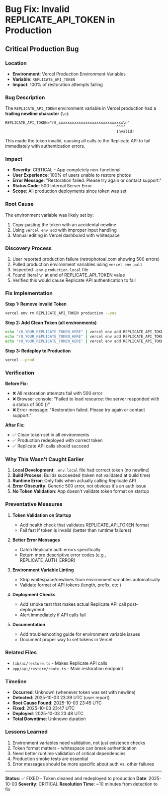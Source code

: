 # Bug Fix: Invalid REPLICATE_API_TOKEN in Production

## Critical Production Bug

### Location
- **Environment**: Vercel Production Environment Variables
- **Variable**: `REPLICATE_API_TOKEN`
- **Impact**: 100% of restoration attempts failing

### Bug Description
The `REPLICATE_API_TOKEN` environment variable in Vercel production had a **trailing newline character** (`\n`):

```
REPLICATE_API_TOKEN="r8_xxxxxxxxxxxxxxxxxxxxxxxxxxxxx\n"
                                                  ^^^^
                                                  Invalid!
```

This made the token invalid, causing all calls to the Replicate API to fail immediately with authentication errors.

### Impact
- **Severity**: CRITICAL - App completely non-functional
- **User Experience**: 100% of users unable to restore photos
- **Error Message**: "Restoration failed. Please try again or contact support."
- **Status Code**: 500 Internal Server Error
- **Scope**: All production deployments since token was set

### Root Cause
The environment variable was likely set by:
1. Copy-pasting the token with an accidental newline
2. Using `vercel env add` with improper input handling
3. Manual editing in Vercel dashboard with whitespace

### Discovery Process
1. User reported production failure (retrophotoai.com showing 500 errors)
2. Pulled production environment variables using `vercel env pull`
3. Inspected `.env.production.local` file
4. Found literal `\n` at end of REPLICATE_API_TOKEN value
5. Verified this would cause Replicate API authentication to fail

### Fix Implementation

**Step 1: Remove Invalid Token**
```bash
vercel env rm REPLICATE_API_TOKEN production --yes
```

**Step 2: Add Clean Token (all environments)**
```bash
echo "r8_YOUR_REPLICATE_TOKEN_HERE" | vercel env add REPLICATE_API_TOKEN production
echo "r8_YOUR_REPLICATE_TOKEN_HERE" | vercel env add REPLICATE_API_TOKEN preview
echo "r8_YOUR_REPLICATE_TOKEN_HERE" | vercel env add REPLICATE_API_TOKEN development
```

**Step 3: Redeploy to Production**
```bash
vercel --prod
```

### Verification

**Before Fix:**
- ❌ All restoration attempts fail with 500 error
- ❌ Browser console: "Failed to load resource: the server responded with a status of 500 ()"
- ❌ Error message: "Restoration failed. Please try again or contact support."

**After Fix:**
- ✅ Clean token set in all environments
- ✅ Production redeployed with correct token
- ✅ Replicate API calls should succeed

### Why This Wasn't Caught Earlier

1. **Local Development**: `.env.local` file had correct token (no newline)
2. **Build Process**: Builds succeeded (token not validated at build time)
3. **Runtime Error**: Only fails when actually calling Replicate API
4. **Error Obscurity**: Generic 500 error, not obvious it's an auth issue
5. **No Token Validation**: App doesn't validate token format on startup

### Preventative Measures

1. **Token Validation on Startup**
   - Add health check that validates REPLICATE_API_TOKEN format
   - Fail fast if token is invalid (better than runtime failures)

2. **Better Error Messages**
   - Catch Replicate auth errors specifically
   - Return more descriptive error codes (e.g., REPLICATE_AUTH_ERROR)

3. **Environment Variable Linting**
   - Strip whitespace/newlines from environment variables automatically
   - Validate format of API tokens (length, prefix, etc.)

4. **Deployment Checks**
   - Add smoke test that makes actual Replicate API call post-deployment
   - Alert immediately if API calls fail

5. **Documentation**
   - Add troubleshooting guide for environment variable issues
   - Document proper way to set tokens in Vercel

### Related Files
- `lib/ai/restore.ts` - Makes Replicate API calls
- `app/api/restore/route.ts` - Main restoration endpoint

### Timeline
- **Occurred**: Unknown (whenever token was set with newline)
- **Detected**: 2025-10-03 23:39 UTC (user report)
- **Root Cause Found**: 2025-10-03 23:45 UTC
- **Fixed**: 2025-10-03 23:47 UTC
- **Deployed**: 2025-10-03 23:48 UTC
- **Total Downtime**: Unknown duration

### Lessons Learned
1. Environment variables need validation, not just existence checks
2. Token format matters - whitespace can break authentication
3. Need better runtime validation of critical dependencies
4. Production smoke tests are essential
5. Error messages should be more specific about auth vs. other failures

---

**Status**: ✅ FIXED - Token cleaned and redeployed to production
**Date**: 2025-10-03
**Severity**: CRITICAL
**Resolution Time**: ~10 minutes from detection to fix

